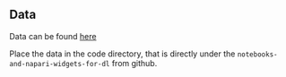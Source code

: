 ## Data

Data can be found [here](https://www.dropbox.com/scl/fo/4lvuwq8pbdx0ubba9ey85/AMz_dint2PkRASM1oFWx6uA?rlkey=4ibypc0u40ub702trdipzokir%26st=spgp9ckc%26dl=0)

Place the data in the code directory, that is directly under the ```notebooks-and-napari-widgets-for-dl``` from github. 